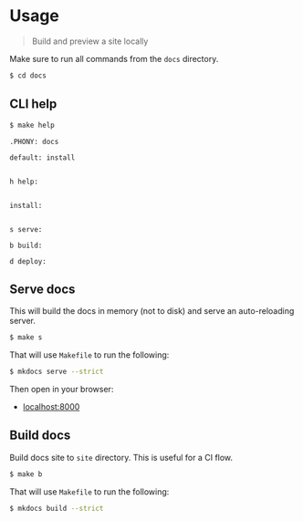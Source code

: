 # Usage
> Build and preview a site locally

Make sure to run all commands from the `docs` directory.

```sh
$ cd docs
```


## CLI help

```sh
$ make help
```
```
.PHONY: docs

default: install


h help:


install:


s serve:

b build:

d deploy:
```


## Serve docs

This will build the docs in memory (not to disk) and serve an auto-reloading server.

```sh
$ make s
```

That will use `Makefile` to run the following:

```sh
$ mkdocs serve --strict
```

Then open in your browser:

- [localhost:8000](http://localhost:8000)


## Build docs

Build docs site to `site` directory. This is useful for a CI flow.

```sh
$ make b
```

That will use `Makefile` to run the following:

```sh
$ mkdocs build --strict
```
